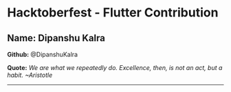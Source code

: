 # Hacktoberfest - Flutter Contribution

## Name: Dipanshu Kalra

**Github:** @DipanshuKalra

**Quote:** *We are what we repeatedly do. Excellence, then, is not an act, but a habit. ~Aristotle*

---